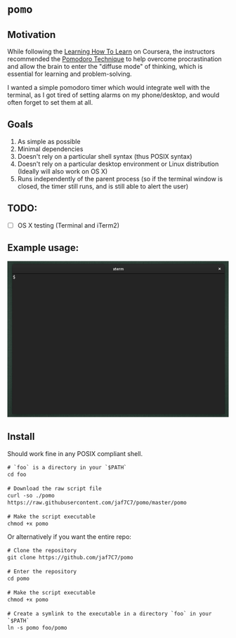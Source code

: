 # `pomo`

## Motivation

While following the [Learning How To Learn][1] on Coursera, the instructors
recommended the [Pomodoro Technique][2] to help overcome procrastination and
allow the brain to enter the "diffuse mode" of thinking, which is essential for
learning and problem-solving.

I wanted a simple pomodoro timer which would integrate well with the terminal,
as I got tired of setting alarms on my phone/desktop, and would often forget to
set them at all.

## Goals

1. As simple as possible
1. Minimal dependencies
1. Doesn't rely on a particular shell syntax (thus POSIX syntax)
1. Doesn't rely on a particular desktop environment or Linux distribution
   (Ideally will also work on OS X)
1. Runs independently of the parent process (so if the terminal window is
   closed, the timer still runs, and is still able to alert the user)

## TODO:

- [ ] OS X testing (Terminal and iTerm2)

## Example usage:

![Pomo basic example usage and alert demo](./media/pomo_ex-1.gif)

## Install

Should work fine in any POSIX compliant shell.

```shell
# `foo` is a directory in your `$PATH`
cd foo

# Download the raw script file
curl -so ./pomo https://raw.githubusercontent.com/jaf7C7/pomo/master/pomo 

# Make the script executable
chmod +x pomo
```

Or alternatively if you want the entire repo:

```shell
# Clone the repository
git clone https://github.com/jaf7C7/pomo

# Enter the repository
cd pomo

# Make the script executable
chmod +x pomo

# Create a symlink to the executable in a directory `foo` in your `$PATH`
ln -s pomo foo/pomo

```

[1]: https://www.coursera.org/learn/learning-how-to-learn/home/welcome
[2]: https://en.wikipedia.org/wiki/Pomodoro_Technique
